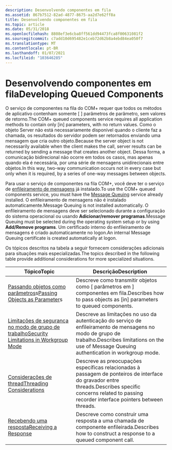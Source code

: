 ```yaml
---
description: Desenvolvendo componentes em fila
ms.assetid: 867b7512-82ad-4877-8675-aa2d7e62ff8a
title: Desenvolvendo componentes em fila
ms.topic: article
ms.date: 05/31/2018
ms.openlocfilehash: 8808ef3e6cba8ff561dd94473fca8f00631081f2
ms.sourcegitcommit: c7add10d695482e1ceb72d62b8a4ebd84ea050f7
ms.translationtype: MT
ms.contentlocale: pt-BR
ms.lasthandoff: 01/07/2021
ms.locfileid: "103646285"
---
```

# <a name="developing-queued-components"></a><span data-ttu-id="0dd58-103">Desenvolvendo componentes em fila</span><span class="sxs-lookup"><span data-stu-id="0dd58-103">Developing Queued Components</span></span>

<span data-ttu-id="0dd58-104">O serviço de componentes na fila do COM+ requer que todos os métodos de aplicativo contenham somente \[ \] parâmetros de parâmetro, sem valores de retorno.</span><span class="sxs-lookup"><span data-stu-id="0dd58-104">The COM+ queued components service requires all application methods to contain only \[in\] parameters, with no return values.</span></span> <span data-ttu-id="0dd58-105">Como o objeto Server não está necessariamente disponível quando o cliente faz a chamada, os resultados do servidor podem ser retornados enviando uma mensagem que cria outro objeto.</span><span class="sxs-lookup"><span data-stu-id="0dd58-105">Because the server object is not necessarily available when the client makes the call, server results can be returned by sending a message that creates another object.</span></span> <span data-ttu-id="0dd58-106">Dessa forma, a comunicação bidirecional não ocorre em todos os casos, mas apenas quando ela é necessária, por uma série de mensagens unidirecionais entre objetos.</span><span class="sxs-lookup"><span data-stu-id="0dd58-106">In this way, two-way communication occurs not in every case but only when it is required, by a series of one-way messages between objects.</span></span>

<span data-ttu-id="0dd58-107">Para usar o serviço de componentes na fila COM+, você deve ter o serviço de [enfileiramento de mensagens](/previous-versions/windows/desktop/legacy/ms711472(v=vs.85)) já instalado.</span><span class="sxs-lookup"><span data-stu-id="0dd58-107">To use the COM+ queued components service, you must have the [Message Queuing](/previous-versions/windows/desktop/legacy/ms711472(v=vs.85)) service already installed.</span></span> <span data-ttu-id="0dd58-108">O enfileiramento de mensagens não é instalado automaticamente.</span><span class="sxs-lookup"><span data-stu-id="0dd58-108">Message Queuing is not installed automatically.</span></span> <span data-ttu-id="0dd58-109">O enfileiramento de mensagens deve ser selecionado durante a configuração do sistema operacional ou usando **Adicionar/remover programas**.</span><span class="sxs-lookup"><span data-stu-id="0dd58-109">Message Queuing must be selected during the operating system setup or by using **Add/Remove programs**.</span></span> <span data-ttu-id="0dd58-110">Um certificado interno do enfileiramento de mensagens é criado automaticamente no logon.</span><span class="sxs-lookup"><span data-stu-id="0dd58-110">An internal Message Queuing certificate is created automatically at logon.</span></span>

<span data-ttu-id="0dd58-111">Os tópicos descritos na tabela a seguir fornecem considerações adicionais para situações mais especializadas.</span><span class="sxs-lookup"><span data-stu-id="0dd58-111">The topics described in the following table provide additional considerations for more specialized situations.</span></span>



| <span data-ttu-id="0dd58-112">Tópico</span><span class="sxs-lookup"><span data-stu-id="0dd58-112">Topic</span></span>                                                                                           | <span data-ttu-id="0dd58-113">Descrição</span><span class="sxs-lookup"><span data-stu-id="0dd58-113">Description</span></span>                                                                                            |
|-------------------------------------------------------------------------------------------------|--------------------------------------------------------------------------------------------------------|
| <span data-ttu-id="0dd58-114">[Passando objetos como parâmetros](passing-objects-as-parameters.md)s</span><span class="sxs-lookup"><span data-stu-id="0dd58-114">[Passing Objects as Parameter](passing-objects-as-parameters.md)s</span></span><br/>                   | <span data-ttu-id="0dd58-115">Descreve como transmitir objetos como \[ parâmetros em \] componentes em fila.</span><span class="sxs-lookup"><span data-stu-id="0dd58-115">Describes how to pass objects as \[in\] parameters to queued components.</span></span><br/>                    |
| [<span data-ttu-id="0dd58-116">Limitações de segurança no modo de grupo de trabalho</span><span class="sxs-lookup"><span data-stu-id="0dd58-116">Security Limitations in Workgroup Mode</span></span>](security-limitations-in-workgroup-mode.md)<br/> | <span data-ttu-id="0dd58-117">Descreve as limitações no uso da autenticação do serviço de enfileiramento de mensagens no modo de grupo de trabalho.</span><span class="sxs-lookup"><span data-stu-id="0dd58-117">Describes limitations on the use of Message Queuing authentication in workgroup mode.</span></span><br/>       |
| [<span data-ttu-id="0dd58-118">Considerações de thread</span><span class="sxs-lookup"><span data-stu-id="0dd58-118">Threading Considerations</span></span>](threading-considerations.md)<br/>                             | <span data-ttu-id="0dd58-119">Descreve as preocupações específicas relacionadas à passagem de ponteiros de interface do gravador entre threads.</span><span class="sxs-lookup"><span data-stu-id="0dd58-119">Describes specific concerns related to passing recorder interface pointers between threads.</span></span><br/> |
| [<span data-ttu-id="0dd58-120">Recebendo uma resposta</span><span class="sxs-lookup"><span data-stu-id="0dd58-120">Receiving a Response</span></span>](receiving-a-response.md)<br/>                                     | <span data-ttu-id="0dd58-121">Descreve como construir uma resposta a uma chamada de componente enfileirada.</span><span class="sxs-lookup"><span data-stu-id="0dd58-121">Describes how to construct a response to a queued component call.</span></span><br/>                           |



 

 

 




